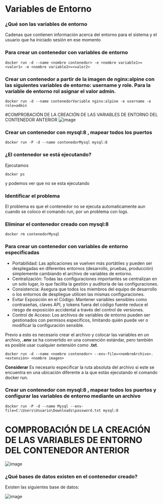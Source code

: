 # Variables de Entorno
### ¿Qué son las variables de entorno
Cadenas que contienen información acerca del entorno para el sistema y el usuario que ha iniciado sesión en ese momento

### Para crear un contenedor con variables de entorno

```
docker run -d --name <nombre contenedor> -e <nombre variable1>=<valor1> -e <nombre variable2>=<valor2>
```

### Crear un contenedor a partir de la imagen de nginx:alpine con las siguientes variables de entorno: username y role. Para la variable de entorno rol asignar el valor admin.
```
docker run -d --name contenedorVariable nginx:alpine -e username -e role=admin 
```

#COMPROBACIÓN DE LA CREACIÓN DE LAS VARIABLES DE ENTORNO DEL CONTENEDOR ANTERIOR
![image](https://github.com/kelly-sangoluisa/2024A-ISWD633-GR1/assets/94008979/eb69efd9-922f-4d86-8722-95a75559a5c4)


### Crear un contenedor con mysql:8 , mapear todos los puertos
```
docker run -P -d --name contenedorMysql mysql:8
```

### ¿El contenedor se está ejecutando?
Ejecutamos 
```
docker ps
```
y podemos ver que no se esta ejecutando

### Identificar el problema
El problema es que el contenedor no se ejecuta automaticamente aun cuando se coloco el comando run, por un problema con logs.

### Eliminar el contenedor creado con mysql:8 
```
docker rm contenedorMysql
```

### Para crear un contenedor con variables de entorno especificadas
- Portabilidad: Las aplicaciones se vuelven más portátiles y pueden ser desplegadas en diferentes entornos (desarrollo, pruebas, producción) simplemente cambiando el archivo de variables de entorno.
- Centralización: Todas las configuraciones importantes se centralizan en un solo lugar, lo que facilita la gestión y auditoría de las configuraciones.
- Consistencia: Asegura que todos los miembros del equipo de desarrollo o los entornos de despliegue utilicen las mismas configuraciones.
- Evitar Exposición en el Código: Mantener variables sensibles como contraseñas, claves API, y tokens fuera del código fuente reduce el riesgo de exposición accidental a través del control de versiones.
- Control de Acceso: Los archivos de variables de entorno pueden ser gestionados con permisos específicos, limitando quién puede ver o modificar la configuración sensible.

Previo a esto es necesario crear el archivo y colocar las variables en un archivo, **.env** se ha convertido en una convención estándar, pero también es posible usar cualquier extensión como **.txt**.
```
docker run -d --name <nombre contenedor> --env-file=<nombreArchivo>.<extensión> <nombre imagen>
```
**Considerar**
Es necesario especificar la ruta absoluta del archivo si este se encuentra en una ubicación diferente a la que estás ejecutando el comando docker run.

### Crear un contenedor con mysql:8 , mapear todos los puertos y configurar las variables de entorno mediante un archivo

```
docker run -P -d --name Mysql --env-file=C:\Users\Usuario\Downloads\password.txt mysql:8
```

# COMPROBACIÓN DE LA CREACIÓN DE LAS VARIABLES DE ENTORNO DEL CONTENEDOR ANTERIOR 
![image](https://github.com/kelly-sangoluisa/2024A-ISWD633-GR1/assets/94008979/e76ae7f1-fe84-42ae-9fe2-bc77c8f82d6c)




### ¿Qué bases de datos existen en el contenedor creado?
Existen las siguientes base de datos: 

![image](https://github.com/kelly-sangoluisa/2024A-ISWD633-GR1/assets/94008979/99faec50-34ce-4433-89e7-ae6c51d84086)
